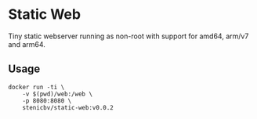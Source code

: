 # Static Web

Tiny static webserver running as non-root with support for amd64, arm/v7 and arm64.

## Usage

```
docker run -ti \
    -v $(pwd)/web:/web \
    -p 8080:8080 \
    stenicbv/static-web:v0.0.2
```
